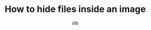 ---
layout: post
title: "How to hide files inside an image"
permalink: /how-to-files-inside-an-image/
author: "dib"
---